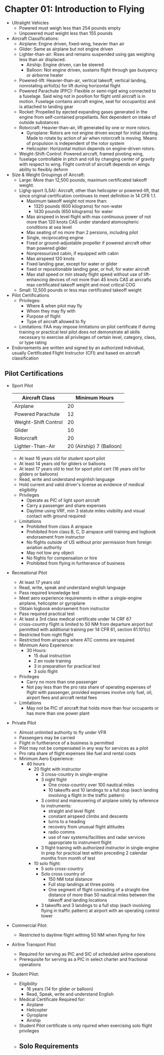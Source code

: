 # Chapter 01: Introduction to Flying

- Ultralight Vehicles
  - Powered must weigh less than 254 pounds empty
  - Unpowered must weight less than 155 pounds
- Aircraft Classifications:
  - Airplane: Engine driven, fixed-wing, heavier than air
  - Glider: Same as airplane but not engine driven
  - Lighter-than-air: Rises and remains suspended using gas weighing less than air displaced.
    - Airship: Engine driven, can be steered
    - Balloon: Not engine driven, sustains flight through gas buoyancy or airborne heater
  - Powered-lift: Heavier-than-air, vertical takeoff, vertical landing, nonrotating airfoil(s) for lift during horizontal flight
  - Powered Parachute (PPC): Flexible or semi-rigid wing connected to a fuselage. Said wing not in position for flight until aircraft is in motion. Fuselage contains aircraft engine, seat for occupant(s) and is attached to landing gear
  - Rocket: Propelled by ejected expanding gases generated in the engine from self-contained propellants. Not dependent on intake of outside substances
  - Rotorcraft: Heavier-than-air, lift generated by one or more rotors.
    - Gyroplane: Rotors are not engine driven except for initial starting. Made to rotate by action of air when rotorcraft is moving. Means of propulsion is independent of the rotor system
    - Helicopter: Horizontal motion depends on engine-driven rotors.
  - Weight-Shift-Control: Powered aircraft, framed pivoting wing, fuselage controllable in pitch and roll by changing center of gravity with respect to wing.  Flight controll of aircraft depends on wings ability to flexibly deform
- Size & Weight Groupings of Aircraft:
  - Large: More than 12,500 pounds, maximum certificated takeoff weight.
  - Lighg-sport (LSA): Aircraft, other than helicopter or powered-lift, that since original certification continues to meet definition in 14 CFR 1.1.
    - Maximum takeoff weight not more than:
      - 1320 pounds (600 kilograms) for non-water
      - 1430 pounds (650 kilograms) for water
    - Max airspeed in level flight with max continuous power of not more than 120 knots CAS under standard atomospheric conditions at sea level
    - Max seating of no more than 2 persions, including pilot
    - Single, reciprocating engine
    - Fixed or ground-adjustable propeller if powered aircraft other than powered glider
    - Nonpressurized cabin, if equipped with cabin
    - Max airspeed 120 knots
    - Fixed landing gear, except for water or glider
    - fixed or repositionable landing gear, or hull, for water aircraft
    - Max stall speed or min steady flight speed without use of lift-enhancing devices of not more than 45 knots CAS at aircrafts max certificated takeoff weight and most critical COG
  - Small: 12,500 pounds or less max certificated takeoff weight
- Pilot Certifications
  - Privileges:
    - Where & when pilot may fly
    - Whom they may fly with
    - Purpose of flight
    - Type of aircraft allowed to fly
  - Limitations: FAA may impose limitations on pilot certificate if during training or practical test pilot does not demonstrate all skills necessary to exercise all privileges of certain level, category, class, or type rating
- Endorsements are written and signed by an authorized individual, usually Certificated Flight Instructor (CFI) and based on aircraft classification

## Pilot Certifications
- Sport Pilot
  
   Aircraft Class | Minimum Hours
   --- | ---
   Airplane | 20
   Powered Parachute | 12
   Weight-Shift Control | 20
   Glider | 10
   Rotorcraft | 20
   Lighter-Than-Air | 20 (Airship) 7 (Balloon)
  - At least 16 years old for student sport pilot
  - At least 14 years old for gliders or balloons
  - At least 17 years old to test for sport pilot cert (16 years old for gliders or balloons)
  - Read, write and understand enginlish language
  - Hold current and valid driver's license as evidence of medical eligibility
  - Privileges
    - Operate as PIC of light sport aircraft
    - Carry a passenger and share expenses
    - Daytime using VRF, min 3 statute miles visibility and visual contact with ground required
  - Limitations
    - Prohibited from class A airspace
    - Prohibited from class B, C, D airspace until training and logbook endorsement from instructor
    - No flights outside of US without prior permission from foreign aviation authority
    - May not tow any object
    - No flights for compensation or hire
    - Prohibited from flying in furtherance of business
- Recreational Pilot
  - At least 17 years old
  - Read, write, speak and understand english language
  - Pass required knowledge test
  - Meet aero experience requirements in either a single-engine airplane, helicopter or gyroplane
  - Obtain logbook endorsement from instructor
  - Pass required practical test
  - At least a 3rd class medical certificate under 14 CRF 67
  - cross-country flight is limited to 50 NM from departure airport but permitted with additional training per 14 CFR 61, section 61.101(c)
  - Restricted from night flight
  - Restricted from airspace where ATC comms are required
  - Minimum Aero Experience:
    - 30 Hours:
      - 15 dual instruction
      - 2 en route training
      - 3 in preparation for practical test
      - 3 solo flight
  - Privileges
    - Carry no more than one passenger
    - Not pay less than the pro rata share of operating expenses of lfight with passenger, provided expenses involve only fuel, oil, airport fees and aircraft rental fees
  - Limitations
    - May not be PIC of aircraft that holds more than four occupants or has more than one power plant
- Private Pilot
  - Almost unlimited authority to fly under VFR
  - Passengers may be carried
  - Flight in furtherance of a business is permitted
  - Pilot may not be compensated in any way for services as a pilot
  - Pro rata share of flight expenses like fuel and rental costs
  - Minimum Aero Experience:
    - 40 hours
      - 20 flight with instructor
        - 3 cross-country in single-engine
        - 3 night flight
          - One cross-country over 100 nautical miles
          - 10 takeoffs and 10 landings to a full stop (each landing involving a flight in the traffic pattern)
        - 3 control and maneuvering of airplane solely by reference to instruments:
          - straight and level flight
          - constant airspeed climbs and descents
          - turns to a heading
          - recovery from unusual flight attitudes
          - radio comms
          - use of nav systems/facilities and radar services appropriate to instrument flight
        - 3 flight training with authorized instructor in single-engine in prep for practical test within preceding 2 calendar months from month of test
      - 10 solo flight:
        - 5 solo cross-country
        - Solo cross country of 
          - 150 NM total distance
          - Full stop landings at three points
          - One segment of flight consisting of a straight-line distance of more than 50 nautical miles between the takeoff and landing locations
        - 3 takeoffs and 3 landings to a full stop (each involving flying in traffic pattern) at airport with an operating control tower
- Commercial Pilot:
  - Restricted to daytime flight withing 50 NM when flying for hire
- Airline Transport Pilot
  - Required for serving as PIC and SIC of scheduled airline operations
  - Prerequisite for serving as a PIC in select charter and fractional operations
- Student Pilot:
  - Eligibility
    - 16 years (14 for glider or balloon)
    - Read, Speak, write and understand English
  - Medical Certificate Required for:
    - Airplane
    - Helicopter
    - Gyroplane
    - Airship
  - Student Pilot certificate is only rquired when exercising solo flight privileges
  - Solo Requirements
    - 